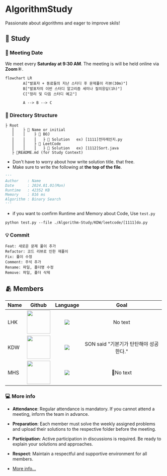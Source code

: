 # AlgorithmStudy

Passionate about algorithms and eager to improve skils!

## 📝 Study

### 📅 Meeting Date
We meet every **Saturday at 9:30 AM**. 
The meeting is will be held online via **Zoom☀️**. 

```mermaid
flowchart LR
		A["발표자 + 동료들의 지난 스터디 후 문제풀이 리뷰(30m)"]
		B["발표자의 이번 스터디 알고리즘 세미나 질의응답(1h)"]
		C["정리 및 다음 스터디 예고"]
		
		A --> B --> C
```

### 📂 Directory Structure

```
├ Root
   ⎮    ├ 📁 Name or initial
   ⎮    ⎮    ├ 📁 BOJ
   ⎮    ⎮    ⎮   ├︎ 📃 Solution   ex) [1111]전자레인지.py
   ⎮    ⎮    ├ 📁 LeetCode
   ⎮    ⎮    ⎮   ├︎ 📃 Solution   ex) [1112]Sort.java
   ├ 📝README.md (for Study Context)
```

- Don't have to worry about how write solution title. that free.
-  Make sure to write the following at **the top of the file**.

```py
'''
Author    : Name
Date      : 2024.01.01(Mon)
Runtime   : 42352 KB
Memory    : 816 ms
Algorithm : Binary Search
'''
```

- if you want to confirm Runtime and Memory about Code, Use `test.py`
```
python test.py --file ./Algorithm-Study/KDW/leetcode/[1111]do.py
```

### 💡 Commit 

```
Feat: 새로운 문제 풀이 추가
Refactor: 코드 리뷰로 인한 재풀이
Fix: 풀이 수정
Comment: 주석 추가
Rename: 파일, 폴더명 수정
Remove: 파일, 폴더 삭제
```

## 🫂 Members

|Name|Github|Language|Goal|
|---|:---:|:---:|:---:|
|LHK|[<img src="https://avatars.githubusercontent.com/HakyoungLEE" width="75px;">](https://github.com/HakyoungLEE)|<span><img src="https://img.shields.io/badge/Python-3776AB.svg?&style=for-the-badge&logo=Python&logoColor=white"/></span>|No text|
|KDW|[<img src="https://avatars.githubusercontent.com/dongwoodev" width="75px;">](https://github.com/dongwoodev)|<span><img src="https://img.shields.io/badge/Python-3776AB.svg?&style=for-the-badge&logo=Python&logoColor=white"/></span>|SON said "기본기가 탄탄해야 성공한다."|
|MHS|[<img src="https://avatars.githubusercontent.com/solso318" width="75px;">](https://github.com/solso318)|<span><img src="https://img.shields.io/badge/Python-3776AB.svg?&style=for-the-badge&logo=Python&logoColor=white"/></span>|No text|


### 💻 More info
- **Attendance**: Regular attendance is mandatory. If you cannot attend a meeting, inform the team in advance.
- **Preparation**: Each member must solve the weekly assigned problems and upload their solutions to the respective folder before the meeting.
- **Participation**: Active participation in discussions is required. Be ready to explain your solutions and approaches.
- **Respect**: Maintain a respectful and supportive environment for all members.

- [More info...](https://dustinlab.notion.site/a2a4b75c128c45c2a72633f7b69134a8?pvs=4)
